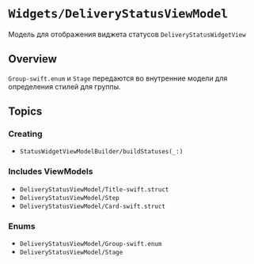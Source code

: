 # ``Widgets/DeliveryStatusViewModel``

Модель для отображения виджета статусов ``DeliveryStatusWidgetView``

## Overview

``Group-swift.enum`` и ``Stage`` передаются во внутренние модели для определения стилей для группы. 

## Topics

### Creating

- ``StatusWidgetViewModelBuilder/buildStatuses(_:)``

### Includes ViewModels

- ``DeliveryStatusViewModel/Title-swift.struct``
- ``DeliveryStatusViewModel/Step``
- ``DeliveryStatusViewModel/Card-swift.struct``

###  Enums

- ``DeliveryStatusViewModel/Group-swift.enum``
- ``DeliveryStatusViewModel/Stage``


